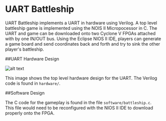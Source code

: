 # UART Battleship

UART Battleship implements a UART in hardware using Verilog. A top level battleship game is implemented using the NOIS II Micropocessor in C. The UART and game can be downloaded onto two Cyclone V FPGAs attached with by one IN/OUT bus. Using the Eclipse NIOS II IDE, players can generate a game board and send coordinates back and forth and try to sink the other player's battleship.

##UART Hardware Design

![alt text](https://github.com/Katieneff/UART-Battleship/blob/master/images/hardware.png "Hardware Design for UART")

This image shows the top level hardware design for the UART. The Verilog code is found in ```hardware/```.

##Software Design

The C code for the gameplay is found in the file ```software/battleship.c```. This file would need to be reconfigured with the NIOS II IDE to download properly onto the FPGA.
